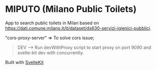 # MIPUTO (Milano Public Toilets)

App to search public toilets in Milan based on https://dati.comune.milano.it/it/dataset/ds630-servizi-igienici-pubblici.

"cors-proxy-server" => To solve cors issue;

> DEV --> Run devWithProxy script to start proxy on port 9090 and svelte-kit dev with concurrently.

Built with [SvelteKit](https://kit.svelte.dev/)